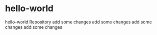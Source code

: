 # hello-world
hello-world Repository
add some changes
add some changes
add some changes
add some changes
